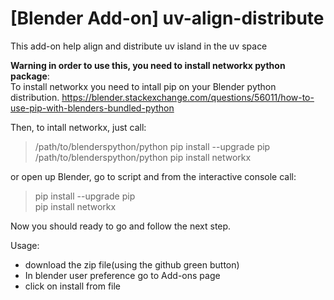 # [Blender Add-on] uv-align-distribute
This add-on help align and distribute uv island in the uv space

**Warning in order to use this, you need to install networkx python package**:  
To install networkx you need to intall pip on your Blender python distribution. https://blender.stackexchange.com/questions/56011/how-to-use-pip-with-blenders-bundled-python

Then, to intall networkx, just call:  
  > /path/to/blenderspython/python pip install --upgrade pip
  > /path/to/blenderspython/python pip install  networkx

  or
  open up Blender, go to script and from the interactive console call:  

  >pip install --upgrade pip  
  >pip install  networkx  

Now you should ready to go and follow the next step.

Usage:  

  * download the zip file(using the github green button)  
  * In blender user preference go to Add-ons page  
  * click on install from file  
